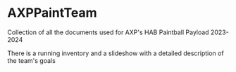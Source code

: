 # AXPPaintTeam
Collection of all the documents used for AXP's HAB Paintball Payload 2023-2024

There is a running inventory and a slideshow with a detailed description of the team's goals
